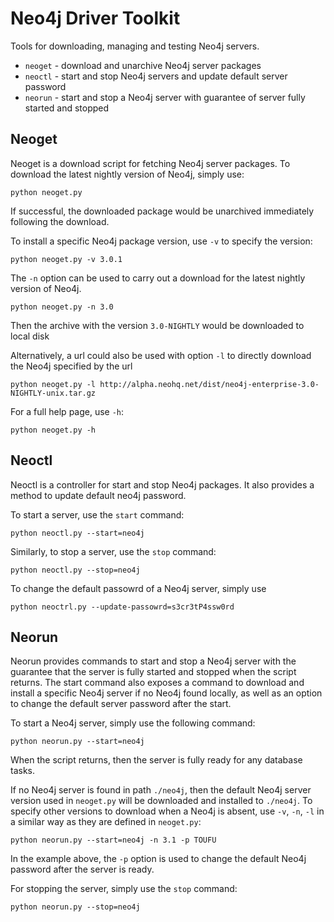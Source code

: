 # Neo4j Driver Toolkit

Tools for downloading, managing and testing Neo4j servers.

- `neoget` - download and unarchive Neo4j server packages
- `neoctl` - start and stop Neo4j servers and update default server password
- `neorun` - start and stop a Neo4j server with guarantee of server fully started and stopped


## Neoget
Neoget is a download script for fetching Neo4j server packages. To download the latest nightly version of Neo4j, simply use:
```
python neoget.py
```
If successful, the downloaded package would be unarchived immediately following the download.

To install a specific Neo4j package version, use `-v` to specify the version:
```
python neoget.py -v 3.0.1
```

The `-n` option can be used to carry out a download for the latest nightly version of Neo4j.
```
python neoget.py -n 3.0
```
Then the archive with the version `3.0-NIGHTLY` would be downloaded to local disk

Alternatively, a url could also be used with option `-l` to directly download the Neo4j specified by the url
```
python neoget.py -l http://alpha.neohq.net/dist/neo4j-enterprise-3.0-NIGHTLY-unix.tar.gz
```

For a full help page, use `-h`:
```
python neoget.py -h
```

## Neoctl
Neoctl is a controller for start and stop Neo4j packages. It also provides a method to update default neo4j password.

To start a server, use the `start` command:
```
python neoctl.py --start=neo4j
```

Similarly, to stop a server, use the `stop` command:
```
python neoctl.py --stop=neo4j
```

To change the default passowrd of a Neo4j server, simply use
```
python neoctrl.py --update-passowrd=s3cr3tP4ssw0rd
```


## Neorun
Neorun provides commands to start and stop a Neo4j server with the guarantee that the server is fully started and stopped when the script returns.
The start command also exposes a command to download and install a specific Neo4j server if no Neo4j found locally,
as well as an option to change the default server password after the start.

To start a Neo4j server, simply use the following command:
```
python neorun.py --start=neo4j
```
When the script returns, then the server is fully ready for any database tasks.

If no Neo4j server is found in path `./neo4j`, then the default Neo4j server version used in `neoget.py` will be downloaded and installed to `./neo4j`.
To specify other versions to download when a Neo4j is absent, use `-v`, `-n`, `-l` in a similar way as they are defined in `neoget.py`:
```
python neorun.py --start=neo4j -n 3.1 -p TOUFU
```
In the example above, the `-p` option is used to change the default Neo4j password after the server is ready.

For stopping the server, simply use the `stop` command:
```
python neorun.py --stop=neo4j
```

